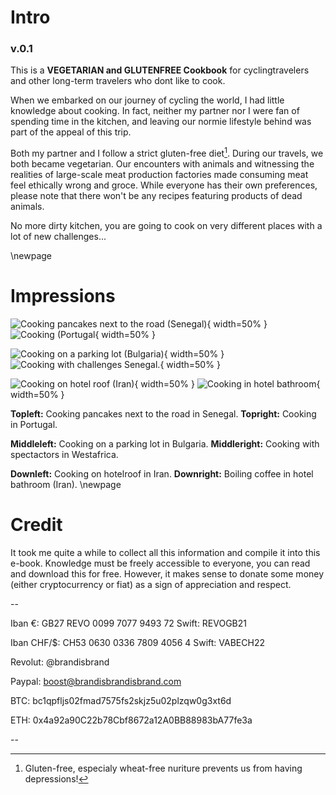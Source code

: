# Intro
### v.0.1

This is a **VEGETARIAN and GLUTENFREE Cookbook** for cyclingtravelers and other long-term travelers who dont like to cook.

When we embarked on our journey of cycling the world, I had little knowledge about cooking. In fact, neither my partner nor I were fan of spending time in the kitchen, and leaving our normie lifestyle behind was part of the appeal of this trip.

Both my partner and I follow a strict gluten-free diet[^1]. During our travels, we both became vegetarian. 
Our encounters with animals and witnessing the realities of large-scale meat production factories made consuming meat feel ethically wrong and groce. While everyone has their own preferences, please note that there won't be any recipes featuring products of dead animals.

No more dirty kitchen, you are going to cook on very different places with a lot of new challenges...

[^1]: Gluten-free, especialy wheat-free nuriture prevents us from having depressions!

\newpage

# Impressions

![Cooking pancakes next to the road (Senegal)](../pics/001/Cooking_Senegal_02.jpg){ width=50% }
![Cooking (Portugal](../pics/001/Cooking_Portugal_01.jpg){ width=50% }

![Cooking on a parking lot (Bulgaria)](../pics/001/Cooking_Bulgaria_01.jpg){ width=50% }
![Cooking with challenges Senegal.](../pics/001/Cooking_Senegal_01.jpg){ width=50% }

![Cooking on hotel roof (Iran)](../pics/001/Hotel_Roof_01.jpg){ width=50% }
![Cooking in hotel bathroom](../pics/001/Hotel_Room_01.jpg){ width=50% }


**Topleft:** Cooking pancakes next to the road in Senegal.
**Topright:** Cooking in Portugal.

**Middleleft:** Cooking on a parking lot in Bulgaria.
**Middleright:** Cooking with spectactors in Westafrica.

**Downleft:** Cooking on hotelroof in Iran.
**Downright:** Boiling coffee in hotel bathroom (Iran).
\newpage

# Credit

It took me quite a while to collect all this information and compile it into this e-book. 
Knowledge must be freely accessible to everyone, you can read and download this for free. However, it makes sense to donate some money (either cryptocurrency or fiat) as a sign of appreciation and respect.

--

Iban €: GB27 REVO 0099 7077 9493 72
Swift: REVOGB21

Iban CHF/$: CH53 0630 0336 7809 4056 4 
Swift: VABECH22

Revolut: @brandisbrand

Paypal: boost@brandisbrandisbrand.com

BTC: bc1qpfljs02fmad7575fs2skjz5u02plzqw0g3xt6d

ETH: 0x4a92a90C22b78Cbf8672a12A0BB88983bA77fe3a

--

